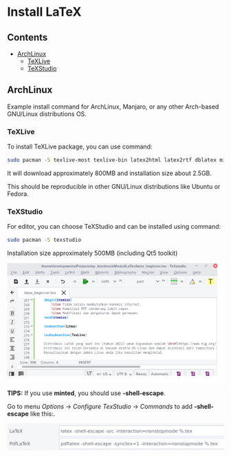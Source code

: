# Install LaTeX

## Contents
- [ArchLinux](#archlinux)
	+ [TeXLive](#texlive)
	+ [TeXStudio](#texstudio)

## ArchLinux

Example install command for ArchLinux, Manjaro, or any other Arch-based GNU/Linux distributions OS.

### TeXLive

To install TeXLive package, you can use command:

```sh
sudo pacman -S texlive-most texlive-bin latex2html latex2rtf dblatex minted biber pdftk
```

It will download approximately 800MB and installation size about 2.5GB.

This should be reproducible in other GNU/Linux distributions like Ubuntu or Fedora.

### TeXStudio

For editor, you can choose TeXStudio and can be installed using command:

```sh
sudo pacman -S texstudio
```

Installation size approximately 500MB (including Qt5 toolkit)

![images](Modul/LaTex/images/texstudio.png?raw=true)

**TIPS:** If you use **minted**, you should use **-shell-escape**.
 
 Go to menu *Options* -> *Configure TexStudio* -> *Commands* to add **-shell-escape** like this:.
 
 ![images](Modul/LaTex/images/texstudio_shellescape.png?raw=true)